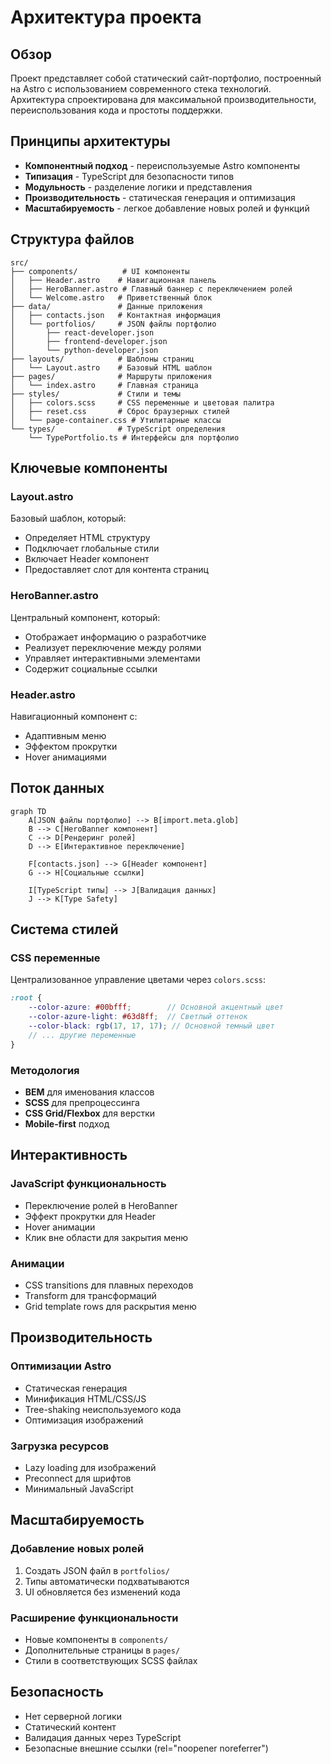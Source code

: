 # Архитектура проекта

## Обзор

Проект представляет собой статический сайт-портфолио, построенный на Astro с использованием современного стека технологий. Архитектура спроектирована для максимальной производительности, переиспользования кода и простоты поддержки.

## Принципы архитектуры

- **Компонентный подход** - переиспользуемые Astro компоненты
- **Типизация** - TypeScript для безопасности типов
- **Модульность** - разделение логики и представления
- **Производительность** - статическая генерация и оптимизация
- **Масштабируемость** - легкое добавление новых ролей и функций

## Структура файлов

```
src/
├── components/          # UI компоненты
│   ├── Header.astro    # Навигационная панель
│   ├── HeroBanner.astro # Главный баннер с переключением ролей
│   └── Welcome.astro   # Приветственный блок
├── data/               # Данные приложения
│   ├── contacts.json   # Контактная информация
│   └── portfolios/     # JSON файлы портфолио
│       ├── react-developer.json
│       ├── frontend-developer.json
│       └── python-developer.json
├── layouts/            # Шаблоны страниц
│   └── Layout.astro    # Базовый HTML шаблон
├── pages/              # Маршруты приложения
│   └── index.astro     # Главная страница
├── styles/             # Стили и темы
│   ├── colors.scss     # CSS переменные и цветовая палитра
│   ├── reset.css       # Сброс браузерных стилей
│   └── page-container.css # Утилитарные классы
└── types/              # TypeScript определения
    └── TypePortfolio.ts # Интерфейсы для портфолио
```

## Ключевые компоненты

### Layout.astro
Базовый шаблон, который:
- Определяет HTML структуру
- Подключает глобальные стили
- Включает Header компонент
- Предоставляет слот для контента страниц

### HeroBanner.astro
Центральный компонент, который:
- Отображает информацию о разработчике
- Реализует переключение между ролями
- Управляет интерактивными элементами
- Содержит социальные ссылки

### Header.astro
Навигационный компонент с:
- Адаптивным меню
- Эффектом прокрутки
- Hover анимациями

## Поток данных

```mermaid
graph TD
    A[JSON файлы портфолио] --> B[import.meta.glob]
    B --> C[HeroBanner компонент]
    C --> D[Рендеринг ролей]
    D --> E[Интерактивное переключение]
    
    F[contacts.json] --> G[Header компонент]
    G --> H[Социальные ссылки]
    
    I[TypeScript типы] --> J[Валидация данных]
    J --> K[Type Safety]
```

## Система стилей

### CSS переменные
Централизованное управление цветами через `colors.scss`:
```scss
:root {
    --color-azure: #00bfff;        // Основной акцентный цвет
    --color-azure-light: #63d8ff;  // Светлый оттенок
    --color-black: rgb(17, 17, 17); // Основной темный цвет
    // ... другие переменные
}
```

### Методология
- **BEM** для именования классов
- **SCSS** для препроцессинга
- **CSS Grid/Flexbox** для верстки
- **Mobile-first** подход

## Интерактивность

### JavaScript функциональность
- Переключение ролей в HeroBanner
- Эффект прокрутки для Header
- Hover анимации
- Клик вне области для закрытия меню

### Анимации
- CSS transitions для плавных переходов
- Transform для трансформаций
- Grid template rows для раскрытия меню

## Производительность

### Оптимизации Astro
- Статическая генерация
- Минификация HTML/CSS/JS
- Tree-shaking неиспользуемого кода
- Оптимизация изображений

### Загрузка ресурсов
- Lazy loading для изображений
- Preconnect для шрифтов
- Минимальный JavaScript

## Масштабируемость

### Добавление новых ролей
1. Создать JSON файл в `portfolios/`
2. Типы автоматически подхватываются
3. UI обновляется без изменений кода

### Расширение функциональности
- Новые компоненты в `components/`
- Дополнительные страницы в `pages/`
- Стили в соответствующих SCSS файлах

## Безопасность

- Нет серверной логики
- Статический контент
- Валидация данных через TypeScript
- Безопасные внешние ссылки (rel="noopener noreferrer")
